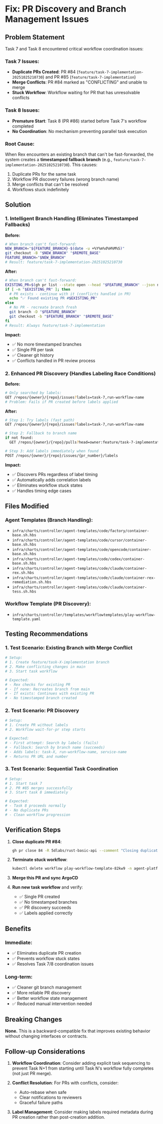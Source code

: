 # Fix: PR Discovery and Branch Management Issues

## Problem Statement

Task 7 and Task 8 encountered critical workflow coordination issues:

### Task 7 Issues:
- **Duplicate PRs Created**: PR #84 (`feature/task-7-implementation-20251025210730`) and PR #85 (`feature/task-7-implementation`)
- **Merge Conflicts**: PR #84 marked as "CONFLICTING" and unable to merge
- **Stuck Workflow**: Workflow waiting for PR that has unresolvable conflicts

### Task 8 Issues:
- **Premature Start**: Task 8 (PR #86) started before Task 7's workflow completed
- **No Coordination**: No mechanism preventing parallel task execution

### Root Cause:
When Rex encounters an existing branch that can't be fast-forwarded, the system creates a **timestamped fallback branch** (e.g., `feature/task-7-implementation-20251025210730`). This causes:
1. Duplicate PRs for the same task
2. Workflow PR discovery failures (wrong branch name)
3. Merge conflicts that can't be resolved
4. Workflows stuck indefinitely

## Solution

### 1. Intelligent Branch Handling (Eliminates Timestamped Fallbacks)

**Before:**
```bash
# When branch can't fast-forward:
NEW_BRANCH="${FEATURE_BRANCH}-$(date -u +%Y%m%d%H%M%S)"
git checkout -B "$NEW_BRANCH" "$REMOTE_BASE"
FEATURE_BRANCH="$NEW_BRANCH"
# Result: feature/task-7-implementation-20251025210730
```

**After:**
```bash
# When branch can't fast-forward:
EXISTING_PR=$(gh pr list --state open --head "$FEATURE_BRANCH" --json number)
if [ -n "$EXISTING_PR" ]; then
  # PR exists - continue with it (conflicts handled in PR)
  echo "✅ Found existing PR #$EXISTING_PR"
else
  # No PR - recreate branch fresh
  git branch -D "$FEATURE_BRANCH"
  git checkout -b "$FEATURE_BRANCH" "$REMOTE_BASE"
fi
# Result: Always feature/task-7-implementation
```

**Impact:**
- ✅ No more timestamped branches
- ✅ Single PR per task
- ✅ Cleaner git history
- ✅ Conflicts handled in PR review process

### 2. Enhanced PR Discovery (Handles Labeling Race Conditions)

**Before:**
```bash
# Only searched by labels:
GET /repos/{owner}/{repo}/issues?labels=task-7,run-workflow-name
# Problem: Fails if PR created before labels applied
```

**After:**
```bash
# Step 1: Try labels (fast path)
GET /repos/{owner}/{repo}/issues?labels=task-7,run-workflow-name

# Step 2: Fallback to branch name
if not found:
  GET /repos/{owner}/{repo}/pulls?head=owner:feature/task-7-implementation

# Step 3: Add labels immediately when found
POST /repos/{owner}/{repo}/issues/{pr_number}/labels
```

**Impact:**
- ✅ Discovers PRs regardless of label timing
- ✅ Automatically adds correlation labels
- ✅ Eliminates workflow stuck states
- ✅ Handles timing edge cases

## Files Modified

### Agent Templates (Branch Handling):
- `infra/charts/controller/agent-templates/code/factory/container-base.sh.hbs`
- `infra/charts/controller/agent-templates/code/cursor/container-base.sh.hbs`
- `infra/charts/controller/agent-templates/code/opencode/container-base.sh.hbs`
- `infra/charts/controller/agent-templates/code/codex/container-base.sh.hbs`
- `infra/charts/controller/agent-templates/code/claude/container-rex.sh.hbs`
- `infra/charts/controller/agent-templates/code/claude/container-rex-remediation.sh.hbs`
- `infra/charts/controller/agent-templates/code/claude/container-tess.sh.hbs`

### Workflow Template (PR Discovery):
- `infra/charts/controller/templates/workflowtemplates/play-workflow-template.yaml`

## Testing Recommendations

### 1. Test Scenario: Existing Branch with Merge Conflict
```bash
# Setup:
# 1. Create feature/task-X-implementation branch
# 2. Make conflicting changes in main
# 3. Start task workflow

# Expected:
# - Rex checks for existing PR
# - If none: Recreates branch from main
# - If exists: Continues with existing PR
# - No timestamped branch created
```

### 2. Test Scenario: PR Discovery
```bash
# Setup:
# 1. Create PR without labels
# 2. Workflow wait-for-pr step starts

# Expected:
# - First attempt: Search by labels (fails)
# - Fallback: Search by branch name (succeeds)
# - Adds labels: task-X, run-workflow-name, service-name
# - Returns PR URL and number
```

### 3. Test Scenario: Sequential Task Coordination
```bash
# Setup:
# 1. Start task 7
# 2. PR #85 merges successfully
# 3. Start task 8 immediately

# Expected:
# - Task 8 proceeds normally
# - No duplicate PRs
# - Clean workflow progression
```

## Verification Steps

1. **Close duplicate PR #84**:
   ```bash
   gh pr close 84 -R 5dlabs/rust-basic-api --comment "Closing duplicate PR. Fixed via PR #85."
   ```

2. **Terminate stuck workflow**:
   ```bash
   kubectl delete workflow play-workflow-template-82kw9 -n agent-platform
   ```

3. **Merge this PR and sync ArgoCD**

4. **Run new task workflow** and verify:
   - ✅ Single PR created
   - ✅ No timestamped branches
   - ✅ PR discovery succeeds
   - ✅ Labels applied correctly

## Benefits

### Immediate:
- ✅ Eliminates duplicate PR creation
- ✅ Prevents workflow stuck states
- ✅ Resolves Task 7/8 coordination issues

### Long-term:
- ✅ Cleaner git branch management
- ✅ More reliable PR discovery
- ✅ Better workflow state management
- ✅ Reduced manual intervention needed

## Breaking Changes

**None.** This is a backward-compatible fix that improves existing behavior without changing interfaces or contracts.

## Follow-up Considerations

1. **Workflow Coordination**: Consider adding explicit task sequencing to prevent Task N+1 from starting until Task N's workflow fully completes (not just PR merge).

2. **Conflict Resolution**: For PRs with conflicts, consider:
   - Auto-rebase when safe
   - Clear notifications to reviewers
   - Graceful failure paths

3. **Label Management**: Consider making labels required metadata during PR creation rather than post-creation addition.


